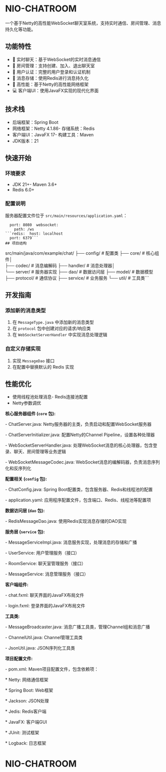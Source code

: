 # NIO-CHATROOM
一个基于Netty的高性能WebSocket聊天室系统，支持实时通信、房间管理、消息持久化等功能。
## 功能特性
- 💬 实时聊天：基于WebSocket的实时消息通信
- 👥 房间管理：支持创建、加入、退出聊天室
- 🔐 用户认证：完整的用户登录和认证机制
- 💾 消息存储：使用Redis进行消息持久化
- 💪 高性能：基于Netty的高性能网络框架
- 💻 客户端UI：使用JavaFX实现的现代化界面
## 技术栈
- 后端框架：Spring Boot
- 网络框架：Netty 4.1.86- 存储系统：Redis
- 客户端UI：JavaFX 17- 构建工具：Maven
- JDK版本：21
## 快速开始

### 环境要求
- JDK 21+- Maven 3.6+
- Redis 6.0+

### 配置说明
服务器配置文件位于 `src/main/resources/application.yaml`：
```yamlserver:
  port: 8080  websocket:
    path: /ws
```redis:  host: localhost
  port: 6379```
## 项目结构
```
src/main/java/com/example/chat/
├── config/          # 配置类
├── core/            # 核心组件│   
    ├── codec/      # 消息编解码
    ├── handler/    # 消息处理器│   
    └── server/     # 服务器实现
├── dao/            # 数据访问层
├── model/          # 数据模型
├── protocol/       # 通信协议
├── service/        # 业务服务
└── util/           # 工具类```
## 开发指南
### 添加新的消息类型
1. 在 `MessageType.java` 中添加新的消息类型
2. 在 `protocol` 包中创建对应的请求/响应类
3. 在 `WebSocketServerHandler` 中实现消息处理逻辑
### 自定义存储实现
1. 实现 `MessageDao` 接口
2. 在配置中替换默认的 Redis 实现
## 性能优化
- 使用线程池处理消息- Redis连接池配置
- Netty参数调优




**核心服务器组件 (`core` 包):**

\- ChatServer.java: Netty服务器的主类，负责启动和配置WebSocket服务器

\- ChatServerInitializer.java: 配置Netty的Channel Pipeline，设置各种处理器

\- WebSocketServerHandler.java: 处理WebSocket消息的核心处理器，包含登录、聊天、房间管理等业务逻辑

\- WebSocketMessageCodec.java: WebSocket消息的编解码器，负责消息序列化和反序列化

**配置相关 (`config` 包):**

\- ChatConfig.java: Spring Boot配置类，包含服务器、Redis和线程池的配置

\- application.yaml: 应用程序配置文件，包含端口、Redis、线程池等配置项

**数据访问层 (`dao` 包):**

\- RedisMessageDao.java: 使用Redis实现消息存储的DAO实现

**服务层 (`service` 包):**

\- MessageServiceImpl.java: 消息服务实现，处理消息的存储和广播

\- UserService: 用户管理服务（接口）

\- RoomService: 聊天室管理服务（接口）

\- MessageService: 消息管理服务（接口）

**客户端组件:**

\- chat.fxml: 聊天界面的JavaFX布局文件

\- login.fxml: 登录界面的JavaFX布局文件

**工具类:**

\- MessageBroadcaster.java: 消息广播工具类，管理Channel组和消息广播

\- ChannelUtil.java: Channel管理工具类

\- JsonUtil.java: JSON序列化工具类

**项目配置文件:**

\- pom.xml: Maven项目配置文件，包含依赖项：

 \* Netty: 网络通信框架

 \* Spring Boot: Web框架

 \* Jackson: JSON处理

 \* Jedis: Redis客户端

 \* JavaFX: 客户端GUI

 \* JUnit: 测试框架

 \* Logback: 日志框架





















































# NIO-CHATROOM
